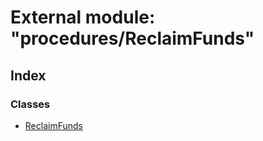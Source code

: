 # External module: "procedures/ReclaimFunds"

## Index

### Classes

- [ReclaimFunds](../classes/_procedures_reclaimfunds_.reclaimfunds.md)
